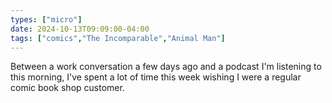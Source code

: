 ```yaml
---
types: ["micro"]
date: 2024-10-13T09:09:00-04:00
tags: ["comics","The Incomparable","Animal Man"]
---
```

Between a work conversation a few days ago and a podcast I'm listening to this morning, I've spent a lot of time this week wishing I were a regular comic book shop customer.
